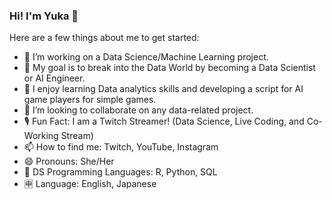 ### Hi! I'm Yuka 👋

Here are a few things about me to get started:

- 🔭 I’m working on a Data Science/Machine Learning project.
- 🥅 My goal is to break into the Data World by becoming a Data Scientist or AI Engineer.
- 🌱 I enjoy learning Data analytics skills and developing a script for AI game players for simple games.
- 👯 I’m looking to collaborate on any data-related project.
- 🎙️ Fun Fact: I am a Twitch Streamer! (Data Science, Live Coding, and Co-Working Stream) 
- 📫 How to find me: Twitch, YouTube, Instagram
- 😄 Pronouns: She/Her
- 🤖 DS Programming Languages: R, Python, SQL
- 🈸 Language: English, Japanese
